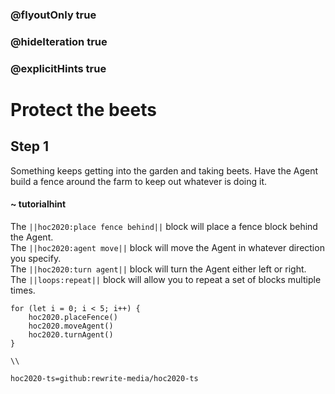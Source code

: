 ### @flyoutOnly true
### @hideIteration true
### @explicitHints true

# Protect the beets

## Step 1
Something keeps getting into the garden and taking beets. Have the Agent build a fence around the farm to keep out whatever is doing it.

#### ~ tutorialhint 
The ``||hoc2020:place fence behind||`` block will place a fence block behind the Agent.  
The ``||hoc2020:agent move||`` block will move the Agent in whatever direction you specify.  
The ``||hoc2020:turn agent||`` block will turn the Agent either left or right.  
The ``||loops:repeat||`` block will allow you to repeat a set of blocks multiple times.


```ghost
for (let i = 0; i < 5; i++) {
    hoc2020.placeFence()
    hoc2020.moveAgent()
    hoc2020.turnAgent()  
}
```
```template
\\
```
```package
hoc2020-ts=github:rewrite-media/hoc2020-ts
```